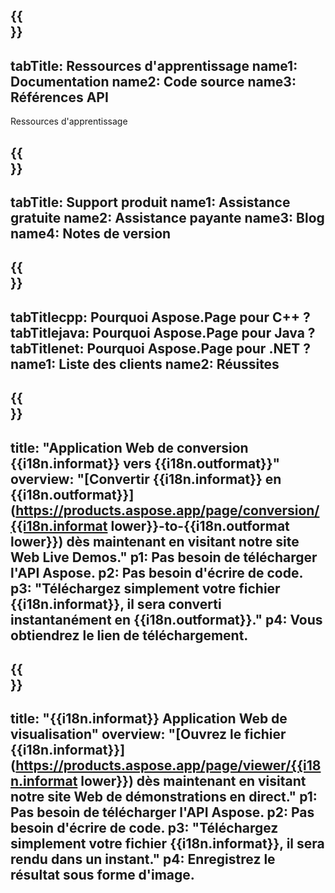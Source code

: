 ﻿---
translation: true
deploy: false
---

{{<section learningresources>}}
---
tabTitle: Ressources d'apprentissage
name1: Documentation
name2: Code source
name3: Références API
---

Ressources d'apprentissage

{{<section support>}}
---
tabTitle: Support produit
name1: Assistance gratuite
name2: Assistance payante
name3: Blog
name4: Notes de version
---

{{<section why>}}
---
tabTitlecpp: Pourquoi Aspose.Page pour C++ ?
tabTitlejava: Pourquoi Aspose.Page pour Java ?
tabTitlenet: Pourquoi Aspose.Page pour .NET ?
name1: Liste des clients
name2: Réussites
---

{{<section widgetbackup>}}
---
title: "Application Web de conversion {{i18n.informat}} vers {{i18n.outformat}}"
overview: "[Convertir {{i18n.informat}} en {{i18n.outformat}}](https://products.aspose.app/page/conversion/{{i18n.informat lower}}-to-{{i18n.outformat lower}}) dès maintenant en visitant notre site Web Live Demos."
p1: Pas besoin de télécharger l'API Aspose.
p2: Pas besoin d'écrire de code.
p3: "Téléchargez simplement votre fichier {{i18n.informat}}, il sera converti instantanément en {{i18n.outformat}}."
p4: Vous obtiendrez le lien de téléchargement.
---

{{<section widgetbackupview>}}
---
title: "{{i18n.informat}} Application Web de visualisation"
overview: "[Ouvrez le fichier {{i18n.informat}}](https://products.aspose.app/page/viewer/{{i18n.informat lower}}) dès maintenant en visitant notre site Web de démonstrations en direct."
p1: Pas besoin de télécharger l'API Aspose.
p2: Pas besoin d'écrire de code.
p3: "Téléchargez simplement votre fichier {{i18n.informat}}, il sera rendu dans un instant."
p4: Enregistrez le résultat sous forme d'image.
---